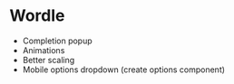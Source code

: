 # Wordle

- Completion popup
- Animations
- Better scaling
- Mobile options dropdown (create options component)